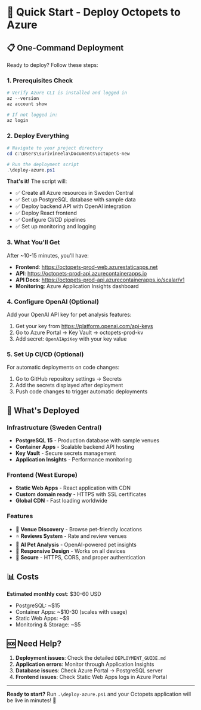 # 🚀 Quick Start - Deploy Octopets to Azure

## 📋 One-Command Deployment

Ready to deploy? Follow these steps:

### 1. Prerequisites Check

```powershell
# Verify Azure CLI is installed and logged in
az --version
az account show

# If not logged in:
az login
```

### 2. Deploy Everything

```powershell
# Navigate to your project directory
cd c:\Users\surivineela\Documents\octopets-new

# Run the deployment script
.\deploy-azure.ps1
```

**That's it!** The script will:
- ✅ Create all Azure resources in Sweden Central
- ✅ Set up PostgreSQL database with sample data
- ✅ Deploy backend API with OpenAI integration
- ✅ Deploy React frontend
- ✅ Configure CI/CD pipelines
- ✅ Set up monitoring and logging

### 3. What You'll Get

After ~10-15 minutes, you'll have:

- **Frontend**: https://octopets-prod-web.azurestaticapps.net
- **API**: https://octopets-prod-api.azurecontainerapps.io
- **API Docs**: https://octopets-prod-api.azurecontainerapps.io/scalar/v1
- **Monitoring**: Azure Application Insights dashboard

### 4. Configure OpenAI (Optional)

Add your OpenAI API key for pet analysis features:

1. Get your key from https://platform.openai.com/api-keys
2. Go to Azure Portal → Key Vault → octopets-prod-kv
3. Add secret: `OpenAIApiKey` with your key value

### 5. Set Up CI/CD (Optional)

For automatic deployments on code changes:

1. Go to GitHub repository settings → Secrets
2. Add the secrets displayed after deployment
3. Push code changes to trigger automatic deployments

## 🎯 What's Deployed

### Infrastructure (Sweden Central)
- **PostgreSQL 15** - Production database with sample venues
- **Container Apps** - Scalable backend API hosting
- **Key Vault** - Secure secrets management
- **Application Insights** - Performance monitoring

### Frontend (West Europe)
- **Static Web Apps** - React application with CDN
- **Custom domain ready** - HTTPS with SSL certificates
- **Global CDN** - Fast loading worldwide

### Features
- 🏨 **Venue Discovery** - Browse pet-friendly locations
- ⭐ **Reviews System** - Rate and review venues
- 🤖 **AI Pet Analysis** - OpenAI-powered pet insights
- 📱 **Responsive Design** - Works on all devices
- 🔐 **Secure** - HTTPS, CORS, and proper authentication

## 📊 Costs

**Estimated monthly cost**: $30-60 USD

- PostgreSQL: ~$15
- Container Apps: ~$10-30 (scales with usage)
- Static Web Apps: ~$9
- Monitoring & Storage: ~$5

## 🆘 Need Help?

1. **Deployment issues**: Check the detailed `DEPLOYMENT_GUIDE.md`
2. **Application errors**: Monitor through Application Insights
3. **Database issues**: Check Azure Portal → PostgreSQL server
4. **Frontend issues**: Check Static Web Apps logs in Azure Portal

---

**Ready to start?** Run `.\deploy-azure.ps1` and your Octopets application will be live in minutes! 🎉